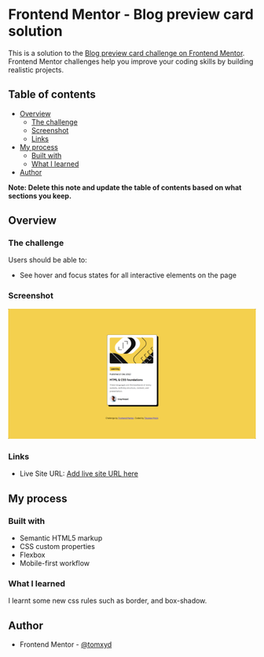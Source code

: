 # Frontend Mentor - Blog preview card solution

This is a solution to the [Blog preview card challenge on Frontend Mentor](https://www.frontendmentor.io/challenges/blog-preview-card-ckPaj01IcS). Frontend Mentor challenges help you improve your coding skills by building realistic projects.

## Table of contents

-    [Overview](#overview)
     -    [The challenge](#the-challenge)
     -    [Screenshot](#screenshot)
     -    [Links](#links)
-    [My process](#my-process)
     -    [Built with](#built-with)
     -    [What I learned](#what-i-learned)
-    [Author](#author)

**Note: Delete this note and update the table of contents based on what sections you keep.**

## Overview

### The challenge

Users should be able to:

-    See hover and focus states for all interactive elements on the page

### Screenshot

![](./preview/desktop-screenshot.png)

### Links

-    Live Site URL: [Add live site URL here](https://tomxyd.github.io/blog-preview-card/)

## My process

### Built with

-    Semantic HTML5 markup
-    CSS custom properties
-    Flexbox
-    Mobile-first workflow

### What I learned

I learnt some new css rules such as border, and box-shadow.

## Author

-    Frontend Mentor - [@tomxyd](https://www.frontendmentor.io/profile/tomxyd)
